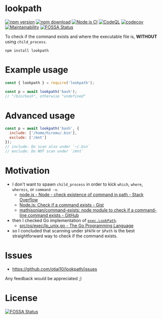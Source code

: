 # lookpath

[![npm version](https://badge.fury.io/js/lookpath.svg)](https://badge.fury.io/js/lookpath)
[![npm download](https://img.shields.io/npm/dt/lookpath.svg)](https://www.npmjs.com/package/lookpath)
[![Node.js CI](https://github.com/otiai10/lookpath/workflows/Node.js%20CI/badge.svg)](https://github.com/otiai10/lookpath/actions/)
[![CodeQL](https://github.com/otiai10/lookpath/actions/workflows/codeql-analysis.yml/badge.svg)](https://github.com/otiai10/lookpath/actions/workflows/codeql-analysis.yml)
[![codecov](https://codecov.io/gh/otiai10/lookpath/branch/master/graph/badge.svg)](https://codecov.io/gh/otiai10/lookpath)
[![Maintainability](https://api.codeclimate.com/v1/badges/1cc9237695a7bd8e3d60/maintainability)](https://codeclimate.com/github/otiai10/lookpath/maintainability)
[![FOSSA Status](https://app.fossa.com/api/projects/git%2Bgithub.com%2Fotiai10%2Flookpath.svg?type=shield)](https://app.fossa.com/projects/git%2Bgithub.com%2Fotiai10%2Flookpath?ref=badge_shield)

To check if the command exists and where the executable file is, **WITHOUT** using `child_process`.

```
npm install lookpath
```

# Example usage

```js
const { lookpath } = require('lookpath');

const p = await lookpath('bash');
// "/bin/bash", otherwise "undefined"
```

# Advanced usage

```js
const p = await lookpath('bash', {
  include: ['/home/hiromu/.bin'],
  exclude: ['/mnt']
});
// include: Do scan also under `~/.bin`
// exclude: Do NOT scan under `/mnt`
```

# Motivation

- I don't want to spawn `child_process` in order to kick `which`, `where`, `whereis`, or `command -v`.
    - [node.js - Node - check existence of command in path - Stack Overflow](https://stackoverflow.com/questions/34953168/node-check-existence-of-command-in-path/)
    - [Node.js: Check if a command exists - Gist](https://gist.github.com/jmptable/7a3aa580efffdef50fa9f0dd3d068d6f)
    - [mathisonian/command-exists: node module to check if a command-line command exists - GitHub](https://github.com/mathisonian/command-exists)
- then I checked Go implementation of [`exec.LookPath`](https://golang.org/pkg/os/exec/#LookPath).
    - [src/os/exec/lp_unix.go - The Go Programming Language](https://golang.org/src/os/exec/lp_unix.go?s=928:970#L24)
- so I concluded that scanning under `$PATH` or `$Path` is the best straightforward way to check if the command exists.


# Issues

- https://github.com/otiai10/lookpath/issues

Any feedback would be appreciated ;)


# License

[![FOSSA Status](https://app.fossa.com/api/projects/git%2Bgithub.com%2Fotiai10%2Flookpath.svg?type=large)](https://app.fossa.com/projects/git%2Bgithub.com%2Fotiai10%2Flookpath?ref=badge_large)